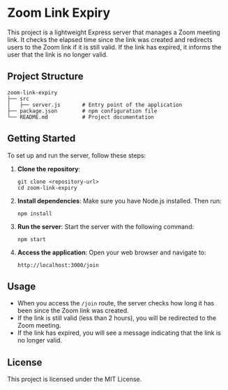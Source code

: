 # Zoom Link Expiry

This project is a lightweight Express server that manages a Zoom meeting link. It checks the elapsed time since the link was created and redirects users to the Zoom link if it is still valid. If the link has expired, it informs the user that the link is no longer valid.

## Project Structure

```
zoom-link-expiry
├── src
│   ├── server.js       # Entry point of the application
├── package.json        # npm configuration file
└── README.md           # Project documentation
```

## Getting Started

To set up and run the server, follow these steps:

1. **Clone the repository**:
   ```
   git clone <repository-url>
   cd zoom-link-expiry
   ```

2. **Install dependencies**:
   Make sure you have Node.js installed. Then run:
   ```
   npm install
   ```

3. **Run the server**:
   Start the server with the following command:
   ```
   npm start
   ```

4. **Access the application**:
   Open your web browser and navigate to:
   ```
   http://localhost:3000/join
   ```

## Usage

- When you access the `/join` route, the server checks how long it has been since the Zoom link was created.
- If the link is still valid (less than 2 hours), you will be redirected to the Zoom meeting.
- If the link has expired, you will see a message indicating that the link is no longer valid.

## License

This project is licensed under the MIT License.